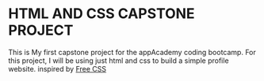 # HTML AND CSS CAPSTONE PROJECT

This is My first capstone project for the appAcademy coding bootcamp. For this project, I will be using just html and css to build a simple profile website. inspired by  <a href="https://www.free-css.com/free-css-templates/page295/sbs">Free CSS</a>
